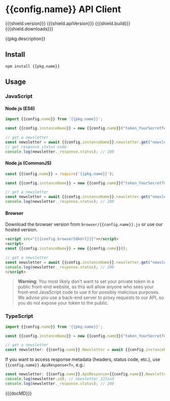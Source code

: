 # {{config.name}} API Client

{{{shield.version}}}
{{{shield.apiVersion}}}
{{{shield.build}}}
{{{shield.downloads}}}

{{pkg.description}}

## Install
```shell
npm install {{pkg.name}}
```

## Usage
### JavaScript
#### Node.js (ES6)
```js
import {{config.name}} from '{{pkg.name}}';

const {{config.instanceName}} = new {{config.name}}("token_YourSecretToken123");

// get a newsletter
const newsletter = await {{config.instanceName}}.newsletter.get("newsletter_123asd");
// get response status code
console.log(newsletter._response.status); // 200
```

#### Node.js (CommonJS)
```js
const {{config.name}} = require('{{pkg.name}}');

const {{config.instanceName}} = new {{config.name}}("token_YourSecretToken123");

// get a newsletter
const newsletter = await {{config.instanceName}}.newsletter.get("newsletter_123asd");
console.log(newsletter._response.status); // 200
```

#### Browser
Download the browser version from `browser/{{config.name}}.js` or use our hosted version.
```html
<script src="{{{config.browserSdkUrl}}}"></script>
<script>
const {{config.instanceName}} = new {{config.name}}();

// get a newsletter
const newsletter = await {{config.instanceName}}.newsletter.get("newsletter_123asd");
console.log(newsletter._response.status); // 200
</script>
```
> **Warning**: You most likely don't want to set your private token in a public front-end website, as this will allow anyone who sees your front-end JavaScript code to use it for possibly malicious purposes. We advise you use a back-end server to proxy requests to our API, so you do not expose your token to the public.

### TypeScript
```ts
import {{config.name}} from '{{pkg.name}}';

const {{config.instanceName}} = new {{config.name}}("token_YourSecretToken123");

// get a newsletter
const newsletter: {{config.name}}.Newsletter = await {{config.instanceName}}.newsletter.get("newsletter_123asd");
```
If you want to access response metadata (headers, status code, etc.), use `{{config.name}}.ApiResponse<T>`, e.g.:
```ts
const newsletter: {{config.name}}.ApiResponse<{{config.name}}.Newsletter> = await {{config.instanceName}}.newsletter.get("newsletter_123asd");
console.log(newsletter.id); // newsletter_123asd
console.log(newsletter._response.status); // 200
```

{{{docMD}}}
